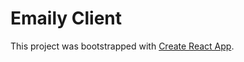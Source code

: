 # Emaily Client

This project was bootstrapped with [Create React App](https://github.com/facebookincubator/create-react-app).

